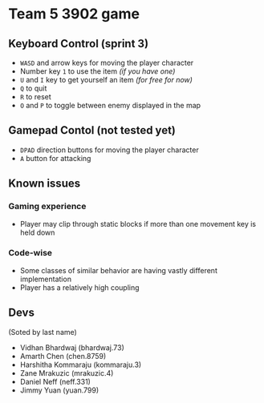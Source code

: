 # Team 5 3902 game 

## Keyboard Control (sprint 3)

* `WASD` and arrow keys for moving the player character  
* Number key `1` to use the item _(if you have one)_
* `U` and `I` key to get yourself an item _(for free for now)_
* `Q` to quit 
* `R` to reset 
* `O` and `P` to toggle between enemy displayed in the map 

## Gamepad Contol (not tested yet)
* `DPAD` direction buttons for moving the player character
* `A` button for attacking

## Known issues 

  ### Gaming experience 

  * Player may clip through static blocks if more than one movement key is held down


  ### Code-wise 
  
  * Some classes of similar behavior are having vastly different implementation 
  * Player has a relatively high coupling 


## Devs 

(Soted by last name)
* Vidhan Bhardwaj (bhardwaj.73)
* Amarth Chen (chen.8759)
* Harshitha Kommaraju (kommaraju.3)
* Zane Mrakuzic (mrakuzic.4)
* Daniel Neff (neff.331)
* Jimmy Yuan (yuan.799)
